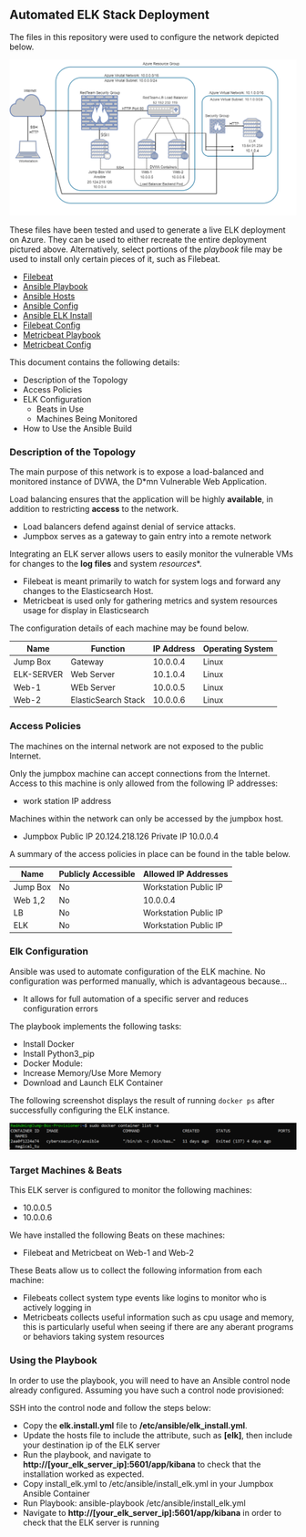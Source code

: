## Automated ELK Stack Deployment

The files in this repository were used to configure the network depicted below.

![ELK diagram](diagrams/Full_diagram_with_ELK.png)

These files have been tested and used to generate a live ELK deployment on Azure. They can be used to either recreate the entire deployment pictured above. Alternatively, select portions of the *playbook* file may be used to install only certain pieces of it, such as Filebeat.

 - [Filebeat](ansible/filebeat.yml)
 - [Ansible Playbook](Ansible/pentest.yml)
 - [Ansible Hosts](Ansible/hosts.txt)
 - [Ansible Config](Ansible/ansible.cfg)
 - [Ansible ELK Install](Ansible/install-elk.yml)
 - [Filebeat Config](Ansible/filebeat-config.yml)
 - [Metricbeat Playbook](Ansible/metricbeat-playbook.yml)
 - [Metricbeat Config](Ansible/metricbeat-config.yml)

This document contains the following details:
- Description of the Topology
- Access Policies
- ELK Configuration
  - Beats in Use
  - Machines Being Monitored
- How to Use the Ansible Build


### Description of the Topology

The main purpose of this network is to expose a load-balanced and monitored instance of DVWA, the D*mn Vulnerable Web Application.

Load balancing ensures that the application will be highly **available**, in addition to restricting **access** to the network.
- Load balancers defend against denial of service attacks.
- Jumpbox serves as a gateway to gain entry into a remote network

Integrating an ELK server allows users to easily monitor the vulnerable VMs for changes to the **log files** and system *resources**.

- Filebeat is meant primarily to watch for system logs and forward any changes to the Elasticsearch Host.
- Metricbeat is used only for gathering metrics and system resources usage for display in Elasticsearch

The configuration details of each machine may be found below.


| Name      | Function            | IP Address | Operating System |
|-----------|---------------------|------------|------------------|
| Jump Box  | Gateway             | 10.0.0.4   | Linux            |
| ELK-SERVER| Web Server          | 10.1.0.4   | Linux            |
| Web-1     | WEb Server          | 10.0.0.5   | Linux            |
| Web-2     | ElasticSearch Stack | 10.0.0.6   | Linux            |

### Access Policies

The machines on the internal network are not exposed to the public Internet. 

Only the jumpbox machine can accept connections from the Internet. Access to this machine is only allowed from the following IP addresses:
- work station IP address

Machines within the network can only be accessed by the jumpbox host.
- Jumpbox
   Public IP 20.124.218.126
   Private IP 10.0.0.4

A summary of the access policies in place can be found in the table below.

| Name     | Publicly Accessible | Allowed IP Addresses |
|----------|---------------------|----------------------|
| Jump Box | No                  | Workstation Public IP|
| Web 1,2  | No                  | 10.0.0.4             |
| LB       | No                  | Workstation Public IP|
| ELK      | No                  | Workstation Public IP|

### Elk Configuration

Ansible was used to automate configuration of the ELK machine. No configuration was performed manually, which is advantageous because...
- It allows for full automation of a specific server and reduces configuration errors

The playbook implements the following tasks:
- Install Docker
- Install Python3_pip
- Docker Module:
- Increase Memory/Use More Memory
- Download and Launch ELK Container

The following screenshot displays the result of running `docker ps` after successfully configuring the ELK instance.

![dockerimg](Images/docker.png)

### Target Machines & Beats
This ELK server is configured to monitor the following machines:
- 10.0.0.5
- 10.0.0.6

We have installed the following Beats on these machines:
- Filebeat and Metricbeat on Web-1 and Web-2

These Beats allow us to collect the following information from each machine:
- Filebeats collect system type events like logins to monitor who is actively logging in
- Metricbeats collects useful information such as cpu usage and memory, this is particularly useful when seeing if there are any aberant programs or behaviors taking system resources

### Using the Playbook
In order to use the playbook, you will need to have an Ansible control node already configured. Assuming you have such a control node provisioned: 

SSH into the control node and follow the steps below:
- Copy the **elk.install.yml** file to **/etc/ansible/elk_install.yml**.
- Update the hosts file to include the attribute, such as **[elk]**, then include your destination ip of the ELK server
- Run the playbook, and navigate to  **http://[your_elk_server_ip]:5601/app/kibana** to check that the installation worked as expected.
- Copy install_elk.yml to /etc/ansible/install_elk.yml in your Jumpbox Ansible Container
- Run Playbook: ansible-playbook /etc/ansible/install_elk.yml
- Navigate to **http://[your_elk_server_ip]:5601/app/kibana** in order to check that the ELK server is running
